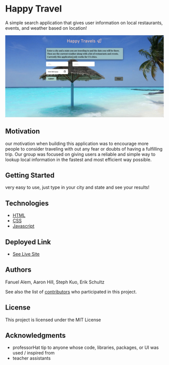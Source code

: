 # Happy Travel

A simple search application that gives user information on local restaurants, events, and weather based on location!

![Project Image](happytrav.png)

## Motivation

our motivation when building this application was to encourage more people to consider traveling with out any fear or doubts of having a fulfilling trip. Our group was focused on giving users a reliable and simple way to lookup local information in the fastest and most efficient way possible.  


## Getting Started

very easy to use, just type in your city and state and see your results!

 
## Technologies

* [HTML](https://developer.mozilla.org/en-US/docs/Web/HTML)
* [CSS](https://developer.mozilla.org/en-US/docs/Web/CSS)
* [Javascript](https://developer.mozilla.org/en-US/docs/Web/JavaScript)

## Deployed Link

* [See Live Site](https://fanuelalem.github.io/happytravel/)


## Authors

Fanuel Alem,
Aaron Hill,
Steph Kuo,
Erik Schultz


 

See also the list of [contributors]( https://github.com/erikvschultz/happytravel/graphs/contributors) who participated in this project.

## License

This project is licensed under the MIT License 

## Acknowledgments

* professorHat tip to anyone whose code, libraries, packages, or UI was used  / inspired from
* teacher assistants